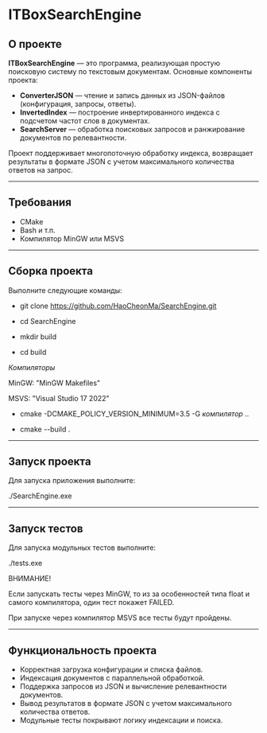 # ITBoxSearchEngine

## О проекте

**ITBoxSearchEngine** — это программа, реализующая простую поисковую систему по текстовым документам. Основные компоненты проекта:

- **ConverterJSON** — чтение и запись данных из JSON-файлов (конфигурация, запросы, ответы).
- **InvertedIndex** — построение инвертированного индекса с подсчетом частот слов в документах.
- **SearchServer** — обработка поисковых запросов и ранжирование документов по релевантности.

Проект поддерживает многопоточную обработку индекса, возвращает результаты в формате JSON с учетом максимального количества ответов на запрос.

---

## Требования
 
- CMake
- Bash и т.п. 
- Компилятор MinGW или MSVS

---

## Сборка проекта

Выполните следующие команды:

- git clone https://github.com/HaoCheonMa/SearchEngine.git

- cd SearchEngine

- mkdir build

- cd build

*Компиляторы*

MinGW: "MinGW Makefiles"

MSVS: "Visual Studio 17 2022"

- cmake -DCMAKE_POLICY_VERSION_MINIMUM=3.5 -G *компилятор* .. 

- cmake --build .

---

## Запуск проекта

Для запуска приложения выполните:

./SearchEngine.exe

---

## Запуск тестов

Для запуска модульных тестов выполните:

./tests.exe

ВНИМАНИЕ! 

Если запускать тесты через MinGW, то из за особенностей типа float и самого компилятора, один тест покажет FAILED.

При запуске через компилятор MSVS все тесты будут пройдены.

---

## Функциональность проекта

- Корректная загрузка конфигурации и списка файлов.  
- Индексация документов с параллельной обработкой.  
- Поддержка запросов из JSON и вычисление релевантности документов.  
- Вывод результатов в формате JSON с учетом максимального количества ответов.  
- Модульные тесты покрывают логику индексации и поиска.  
